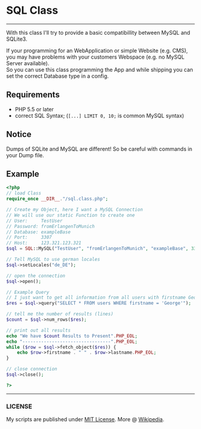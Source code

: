 # SQL Class

-----

With this class I'll try to provide a basic compatibillity between MySQL and SQLite3.

If your programming for an WebApplication or simple Website (e.g. CMS), you may have problems with your customers Webspace (e.g. no MySQL Server available).   
So you can use this class programming the App and while shipping you can set the correct Database type in a config.

## Requirements
- PHP 5.5 or later
- correct SQL Syntax; (`[...] LIMIT 0, 10;` is common MySQL syntax)

## Notice
Dumps of SQLite and MySQL are different! So be careful with commands in your Dump file.

## Example
```php
<?php
// load Class
require_once __DIR__."/sql.class.php";

// Create my Object, here I want a MySQL Connection
// We will use our static Function to create one
// User:     TestUser
// Password: fromErlangenToMunich
// Database: exampleBase
// Port:     3307
// Host:     123.321.123.321
$sql = SQL::MySQL("TestUser", "fromErlangenToMunich", "exampleBase", 3307, "123.321.123.321");

// Tell MySQL to use german locales
$sql->setLocales("de_DE");

// open the connection
$sql->open();

// Example Query
// I just want to get all information from all users with firstname George
$res = $sql->query("SELECT * FROM users WHERE firstname = 'George'");

// tell me the number of results (lines)
$count = $sql->num_rows($res);

// print out all results
echo "We have $count Results to Present".PHP_EOL;
echo "---------------------------------".PHP_EOL;
while ($row = $sql->fetch_object($res)) {
	echo $row->firstname . " " . $row->lastname.PHP_EOL;
}

// close connection
$sql->close();

?>
```

-----

### LICENSE
My scripts are published under [MIT License](LICENSE). More @ [Wikipedia](http://en.wikipedia.org/wiki/MIT_License).
